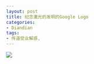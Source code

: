 ```yaml
---
layout: post
title: 纪念激光的发明的Google Logo
categories:
- Diandian
tags:
- 传道受业解惑, 
---
```

<img src="http://m1.img.srcdd.com/farm5/135/5A1EDA193C93BE00EC980AE9A0742087_298_110.GIF" />